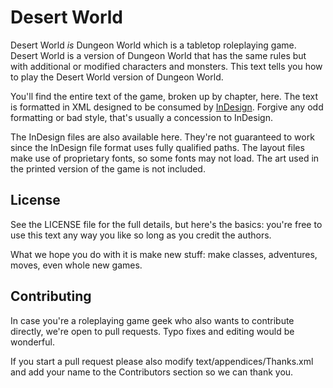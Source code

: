 # Desert World
Desert World *is* Dungeon World which is a tabletop roleplaying game. Desert World is a version of Dungeon World that has the same rules but with additional or modified characters and monsters. This text tells you how to play the Desert World version of Dungeon World.

You'll find the entire text of the game, broken up by chapter, here. The text is formatted in XML designed to be consumed by [InDesign](http://www.adobe.com/products/indesign.html). Forgive any odd formatting or bad style, that's usually a concession to InDesign.

The InDesign files are also available here. They're not guaranteed to work since the InDesign file format uses fully qualified paths. The layout files make use of proprietary fonts, so some fonts may not load. The art used in the printed version of the game is not included.

## License
See the LICENSE file for the full details, but here's the basics: you're free to use this text any way you like so long as you credit the authors.

What we hope you do with it is make new stuff: make classes, adventures, moves, even whole new games.

## Contributing
In case you're a roleplaying game geek who also wants to contribute directly, we're open to pull requests. Typo fixes and editing would be wonderful.

If you start a pull request please also modify text/appendices/Thanks.xml and add your name to the Contributors section so we can thank you.
